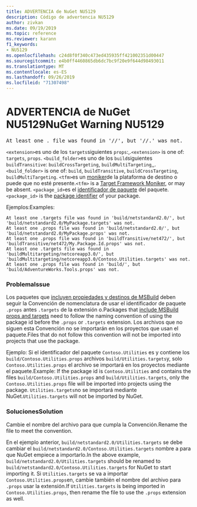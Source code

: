 ```yaml
---
title: ADVERTENCIA de NuGet NU5129
description: Código de advertencia NU5129
author: zivkan
ms.date: 09/19/2019
ms.topic: reference
ms.reviewer: karann
f1_keywords:
- NU5129
ms.openlocfilehash: c24d8f0f340c473ed435935ff421002351d00447
ms.sourcegitcommit: e4b0ff4460865db6dc7bc9f20e9f644d98493011
ms.translationtype: MT
ms.contentlocale: es-ES
ms.lasthandoff: 09/26/2019
ms.locfileid: "71307498"
---
```

# <a name="nuget-warning-nu5129"></a><span data-ttu-id="3a97c-103">ADVERTENCIA de NuGet NU5129</span><span class="sxs-lookup"><span data-stu-id="3a97c-103">NuGet Warning NU5129</span></span>

<pre>At least one .<extension> file was found in '<build_folder>/<tfm>/', but '<build_folder>/<tfm>/<package_id>.<extension>' was not.</pre>

<span data-ttu-id="3a97c-104">`<extension>`es uno de los `targets`siguientes `props`:,.</span><span class="sxs-lookup"><span data-stu-id="3a97c-104">`<extension>` is one of: `targets`, `props`.</span></span>
<span data-ttu-id="3a97c-105">`<build_folder>`es uno de los `build`siguientes `buildTransitive`: `buildCrossTargeting`, `buildMultiTargeting`,,.</span><span class="sxs-lookup"><span data-stu-id="3a97c-105">`<build_folder>` is one of: `build`, `buildTransitive`, `buildCrossTargeting`, `buildMultiTargeting`.</span></span>
<span data-ttu-id="3a97c-106">`<tfm>`es un [moniker](../target-frameworks.md)de la plataforma de destino o puede que no esté presente.</span><span class="sxs-lookup"><span data-stu-id="3a97c-106">`<tfm>` is a [Target Framework Moniker](../target-frameworks.md), or may be absent.</span></span>
<span data-ttu-id="3a97c-107">`<package_id>`es el [identificador de paquete](../nuspec.md#id) del paquete.</span><span class="sxs-lookup"><span data-stu-id="3a97c-107">`<package_id>` is the [package identifier](../nuspec.md#id) of your package.</span></span>

<span data-ttu-id="3a97c-108">Ejemplos:</span><span class="sxs-lookup"><span data-stu-id="3a97c-108">Examples:</span></span>

```
At least one .targets file was found in 'build/netstandard2.0/', but 'build/netstandard2.0/MyPackage.targets' was not.
At least one .props file was found in 'build/netstandard2.0/', but 'build/netstandard2.0/MyPackage.props' was not.
At least one .props file was found in 'buildTransitive/net472/', but 'buildTransitive/net472/My.Package.Id.props' was not.
At least one .targets file was found in 'buildMultitargeting/netcoreapp3.0/', but 'buildMultitargeting/netcoreapp3.0/Contoso.Utilities.targets' was not.
At least one .props file was found in 'build/', but 'build/AdventureWorks.Tools.props' was not.
```

### <a name="issue"></a><span data-ttu-id="3a97c-109">Problema</span><span class="sxs-lookup"><span data-stu-id="3a97c-109">Issue</span></span>

<span data-ttu-id="3a97c-110">Los paquetes que [incluyen propiedades y destinos de MSBuild](../../create-packages/creating-a-package.md#include-msbuild-props-and-targets-in-a-package) deben seguir la Convención de nomenclatura de usar el identificador de paquete `.props` antes `.targets` de la extensión o.</span><span class="sxs-lookup"><span data-stu-id="3a97c-110">Packages that [include MSBuild props and targets](../../create-packages/creating-a-package.md#include-msbuild-props-and-targets-in-a-package) need to follow the naming convention of using the package id before the `.props` or `.targets` extension.</span></span> <span data-ttu-id="3a97c-111">Los archivos que no siguen esta Convención no se importarán en los proyectos que usan el paquete.</span><span class="sxs-lookup"><span data-stu-id="3a97c-111">Files that do not follow this convention will not be imported into projects that use the package.</span></span>

<span data-ttu-id="3a97c-112">Ejemplo: Si el identificador del paquete `Contoso.Utilities` es y contiene los `build/Contoso.Utilities.props` archivos `build/Utilities.targets`y, solo `Contoso.Utilities.props` el archivo se importará en los proyectos mediante el paquete.</span><span class="sxs-lookup"><span data-stu-id="3a97c-112">Example: If the package id is `Contoso.Utilities` and contains the files `build/Contoso.Utilities.props` and `build/Utilities.targets`, only the `Contoso.Utilities.props` file will be imported into projects using the package.</span></span> <span data-ttu-id="3a97c-113">`Utilities.targets`no se importará mediante NuGet.</span><span class="sxs-lookup"><span data-stu-id="3a97c-113">`Utilities.targets` will not be imported by NuGet.</span></span>

### <a name="solution"></a><span data-ttu-id="3a97c-114">Soluciones</span><span class="sxs-lookup"><span data-stu-id="3a97c-114">Solution</span></span>

<span data-ttu-id="3a97c-115">Cambie el nombre del archivo para que cumpla la Convención.</span><span class="sxs-lookup"><span data-stu-id="3a97c-115">Rename the file to meet the convention.</span></span>

<span data-ttu-id="3a97c-116">En el ejemplo anterior, `build/netstandard2.0/Utilities.targets` se debe cambiar el `build/netstandard2.0/Contoso.Utilities.targets` nombre a para que NuGet empiece a importarlo.</span><span class="sxs-lookup"><span data-stu-id="3a97c-116">In the above example, `build/netstandard2.0/Utilities.targets` should be renamed to `build/netstandard2.0/Contoso.Utilities.targets` for NuGet to start importing it.</span></span> <span data-ttu-id="3a97c-117">Si `Utilities.targets` se va a importar `Contoso.Utilities.props`en, cambie también el nombre del archivo para `.props` usar la extensión.</span><span class="sxs-lookup"><span data-stu-id="3a97c-117">If `Utilities.targets` is being imported in `Contoso.Utilities.props`, then rename the file to use the `.props` extension as well.</span></span>

